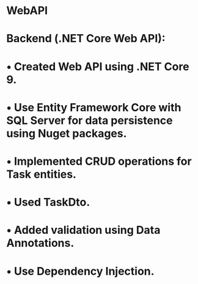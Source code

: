 # WebAPI
#
# Backend (.NET Core Web API):
# • Created Web API using .NET Core 9.
# • Use Entity Framework Core with SQL Server for data persistence using Nuget packages.
# • Implemented CRUD operations for Task entities.
# • Used TaskDto.
# • Added validation using Data Annotations.
# • Use Dependency Injection.
